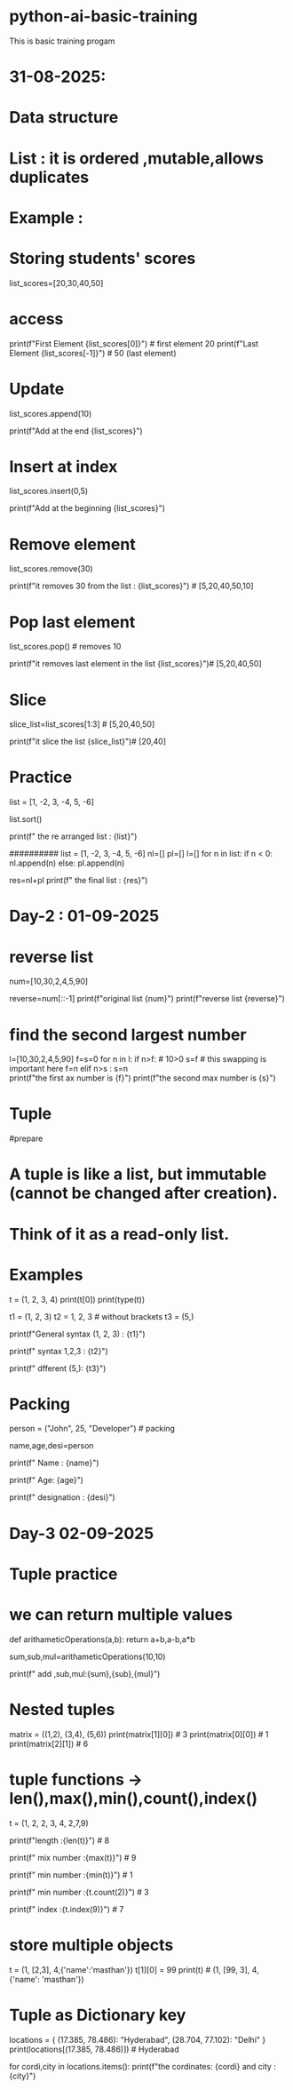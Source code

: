 # python-ai-basic-training
This is basic training progam

31-08-2025:
============================

# Data structure 

# List : it is ordered ,mutable,allows duplicates

# Example :

# Storing students' scores
list_scores=[20,30,40,50]

# access

print(f"First Element {list_scores[0]}") # first element 20 
print(f"Last Element {list_scores[-1]}")  # 50 (last element)

# Update
list_scores.append(10)

print(f"Add at the end {list_scores}")

# Insert at index

list_scores.insert(0,5)

print(f"Add at the beginning {list_scores}")


# Remove element
list_scores.remove(30) 

print(f"it removes 30 from the list : {list_scores}")  # [5,20,40,50,10]

# Pop last element
list_scores.pop()  # removes 10

print(f"it removes last element in the list {list_scores}")# [5,20,40,50]


# Slice
slice_list=list_scores[1:3] # [5,20,40,50]

print(f"it slice the list {slice_list}")# [20,40]


# Practice 

list = [1, -2, 3, -4, 5, -6]

list.sort()

print(f" the re arranged list : {list}")

##########
list = [1, -2, 3, -4, 5, -6]
nl=[]
pl=[]
l=[]
for n in list:
    if n < 0:
        nl.append(n)
    else:
        pl.append(n)

res=nl+pl
print(f" the final list : {res}")

Day-2 : 01-09-2025
===============================================================

# reverse list

num=[10,30,2,4,5,90]

reverse=num[::-1]
print(f"original list  {num}")
print(f"reverse list  {reverse}")


# find the second largest number 
l=[10,30,2,4,5,90]
f=s=0
for n in l:
    if n>f: # 10>0
        s=f  # this swapping is important here 
        f=n
    elif n>s :
        s=n   
print(f"the first ax number is {f}") 
print(f"the second max number is {s}")  


# Tuple 
#prepare 

# A tuple is like a list, but immutable (cannot be changed after creation).

# Think of it as a read-only list.
# Examples
 
t = (1, 2, 3, 4)
print(t[0]) 
print(type(t))


t1 = (1, 2, 3)
t2 = 1, 2, 3   # without brackets
t3 = (5,) 

print(f"General syntax (1, 2, 3) : {t1}") 

print(f" syntax 1,2,3 : {t2}") 

print(f" dfferent (5,): {t3}")

# Packing 

person = ("John", 25, "Developer")  # packing

name,age,desi=person

print(f" Name  : {name}") 

print(f" Age: {age}")

print(f" designation : {desi}")

Day-3 02-09-2025
======================================================

# Tuple practice 

# we can return multiple values

def arithameticOperations(a,b):
    return a+b,a-b,a*b

sum,sub,mul=arithameticOperations(10,10)

print(f" add ,sub,mul:{sum},{sub},{mul}")

# Nested tuples 

matrix = ((1,2), (3,4), (5,6))
print(matrix[1][0]) # 3
print(matrix[0][0]) # 1
print(matrix[2][1]) # 6

# tuple functions -> len(),max(),min(),count(),index()

t = (1, 2, 2, 3, 4, 2,7,9)

print(f"length :{len(t)}") # 8

print(f" mix number :{max(t)}") # 9

print(f" min number :{min(t)}") # 1

print(f" min number :{t.count(2)}") # 3

print(f" index :{t.index(9)}") # 7

# store multiple objects 

t = (1, [2,3], 4,{'name':'masthan'})
t[1][0] = 99
print(t)   # (1, [99, 3], 4,{'name': 'masthan'})

# Tuple as Dictionary key

locations = {
    (17.385, 78.486): "Hyderabad",
    (28.704, 77.102): "Delhi"
}
print(locations[(17.385, 78.486)])  # Hyderabad


for cordi,city in locations.items():
    print(f"the cordinates: {cordi} and city :{city}")


